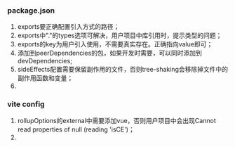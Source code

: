 <!--
 * @Description: 踩坑笔记
 * @FilePath: \ts-element\note.md
-->
### package.json
1. exports要正确配置引入方式的路径；
2. exports中"."的types选项可解决，用户项目中库引用时，提示类型的问题；
3. exports的key为用户引入使用，不需要真实存在。正确指向value即可；
4. 添加到peerDependencies的包，如果开发时需要，可以同时添加到devDependencies;
5. sideEffects配置需要保留副作用的文件，否则tree-shaking会移除掉文件中的副作用函数和变量；
6. 

### vite config
1. rollupOptions的external中需要添加vue，否则用户项目中会出现Cannot read properties of null (reading 'isCE')；
2. 
